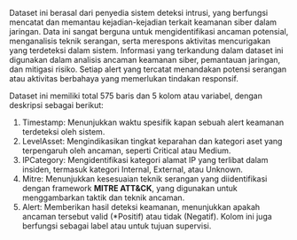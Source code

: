 Dataset ini berasal dari penyedia sistem deteksi intrusi, yang berfungsi mencatat dan memantau kejadian-kejadian terkait keamanan siber dalam jaringan. Data ini sangat berguna untuk mengidentifikasi ancaman potensial, menganalisis teknik serangan, serta merespons aktivitas mencurigakan yang terdeteksi dalam sistem. Informasi yang terkandung dalam dataset ini digunakan dalam analisis ancaman keamanan siber, pemantauan jaringan, dan mitigasi risiko. Setiap alert yang tercatat menandakan potensi serangan atau aktivitas berbahaya yang memerlukan tindakan responsif.

Dataset ini memiliki total 575 baris dan 5 kolom atau variabel, dengan deskripsi sebagai berikut:

1. Timestamp: Menunjukkan waktu spesifik kapan sebuah alert keamanan terdeteksi oleh sistem.
2. LevelAsset: Mengindikasikan tingkat keparahan dan kategori aset yang terpengaruh oleh ancaman, seperti Critical atau Medium.
3. IPCategory: Mengidentifikasi kategori alamat IP yang terlibat dalam insiden, termasuk kategori Internal, External, atau Unknown.
4. Mitre: Menunjukkan kesesuaian teknik serangan yang diidentifikasi dengan framework **MITRE ATT&CK**, yang digunakan untuk menggambarkan taktik dan teknik ancaman.
5. Alert: Memberikan hasil deteksi keamanan, menunjukkan apakah ancaman tersebut valid (*Positif) atau tidak (Negatif). Kolom ini juga berfungsi sebagai label atau untuk tujuan supervisi.
